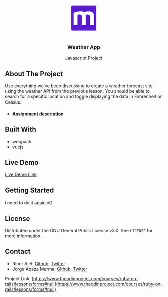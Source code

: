 <br />
<p align="center">
  <a href="https://www.microverse.org">
    <img src="https://raw.githubusercontent.com/yochiwarez/Basic-Routes-Views-and-Controllers/develop/img/microverse.png" alt="Logo" width="80" height="80">
  </a>
  <br>
  <br>
  <h3 align="center">Weather App</h3>
  <p align="center">
    Javascript Project
  </p>
</p>

<!-- ABOUT THE PROJECT -->
## About The Project

Use everything we’ve been discussing to create a weather forecast site using the weather API from the previous lesson. You should be able to search for a specific location and toggle displaying the data in Fahrenheit or Celsius.


* #### [Assignment description](https://www.theodinproject.com/courses/ruby-on-rails/lessons/forms#null)	
<!-- * #### [Source page](https://www.newsweek.com/) -->

## Built With

- webpack
- vuejs

## Live Demo

[Live Demo Link](https://yochiwarez.github.io/microverse/weatherapp/) 

## Getting Started

i need to do it again xD

<!-- LICENSE -->
## License

Distributed under the GNU General Public License v3.0. See `LICENSE` for more information.

<!-- CONTACT -->
## Contact

* Rinor Ajeti [Github](https://github.com/R4Ajeti), [Twitter](https://twitter.com/devdiegogo)
* Jorge Apaza Merma: [Github](https://github.com/yochiwarez), [Twitter]()

Project Link: [https://www.theodinproject.com/courses/ruby-on-rails/lessons/forms#null](https://www.theodinproject.com/courses/ruby-on-rails/lessons/forms#null)


[product-screenshot]: img/mockup.png
 

